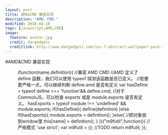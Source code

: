 ```yaml
---
layout: post
title: AMD&CMD 兼容实现
description: "AMD，CMD."
modified: 2016-04-18
tags: [javascript,AMD,CMD]
image:
  feature: avatar.jpg
  credit: dargadgetz
  creditlink: http://www.dargadgetz.com/ios-7-abstract-wallpaper-pack-for-iphone-5-and-ipod-touch-retina/
---
```


#AMD&CMD 兼容实现

<figure class="highlight">
(function(name,definition){ 
//兼容 AMD CMD
//AMD 定义了 define 函数，我们可以使用 typeof 探测该函数是否已定义。
//若要更严格一点，可以继续判断 define.amd 是否有定义
var hasDefine = typeof define === 'function'&& define.cmd,
//对于 CommonJS，可以检查 exports 或是 module.exports 是否有定义。
hasExports = typeof module !== 'undefined' && module.exports;
 if(hasDefine){ 
 	define(definition) 
 }else if(hasExports){
 	module.exports = definition();
 }else{ //把对象放到window里
 	this[name] = definition();
 }
})("m9futil",function(){
//严格模式
'use strict';
var m9futil = {};
//TODO 
return m9futil;
});
</figure>